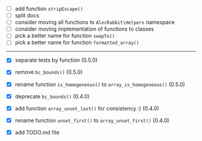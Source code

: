 - [ ] add function `stripEscape()` 
- [ ] split docs
- [ ] consider moving all functions to `AlecRabbit\Helpers` namespace
- [ ] consider moving implementation of functions to classes
- [ ] pick a better name for function `swapTo()`
- [ ] pick a better name for function `formatted_array()`
---
- [x] separate tests by function (0.5.0)
- [x] remove `bc_bounds()` (0.5.0)
- [x] rename function `is_homogeneous()` to `array_is_homogeneous()` (0.5.0)

- [x] deprecate `bc_bounds()` (0.4.0)
- [x] add function `array_unset_last()` for consistency :) (0.4.0)
- [x] rename function `unset_first()` to `array_unset_first()` (0.4.0)

- [x] add TODO.md file